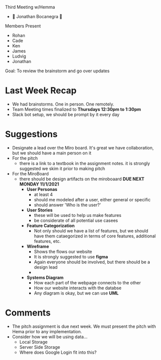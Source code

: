 Third Meeting w/Hemma
- 📝 Jonathan Bocanegra 🐐

Members Present
- Rohan
- Cade
- Ken
- James
- Ludvig
- Jonathan

Goal: To review the brainstorm and go over updates

# Last Week Recap
-  We had brainstorms. One in person. One remotely.
-  Team Meeting times finalized to **Thursdays 12:30pm to 1:30pm**
-  Slack bot setup, we should be prompt by it every day

# Suggestions
- Designate a lead over the Miro board. It's great we have collaboration, but we should have a main person on it
- For the pitch
  - there is a link to a textbook in the assignment notes. it is strongly suggested we skim it prior to making pitch
- For the MiroBoard
  - there should be design artifacts on the miroboaard **DUE NEXT MONDAY 11/1/2021**
    - **User Personas**
      - at least 4
      - should me modeled after a user, either general or specific
      - should answer 'Who is the user?'
    - **User Stories**
      - these will be used to help us make features
      - be considerate of all potential use casees
    - **Feature Categorization**
      - Not only should we have a list of features, but we should have them cataegorized in terms 
        of core features, additional features, etc.
    - **Wireframe**
      - Shows the flows our website
      - It is strongly suggested to use **figma** 
      - Again everyone should be involved, but there should be a design lead
      - 
    - **Systems Diagram**
      - How each part of the webpage connects to the other
      - How our website interacts with the databse
      - Any diagram is okay, but we can use **UML**

# Comments
- The pitch assignment is due next week. We must present the pitch with Hema prior to any implementation.
- Consider how we will be using data...
  - Local Storage
  - Server Side Storage 
  - Where does Google Login fit into this?
